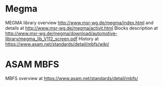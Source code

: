 # Megma
MEGMA library overview http://www.msr-wg.de/megma/index.html and details at http://www.msr-wg.de/megma/activit.html
Blocks description at http://www.msr-wg.de/megma/download/automotive-library/megma_lib_V112_screen.pdf
History at https://www.asam.net/standards/detail/mbfs/wiki/

# ASAM MBFS
MBFS overview at https://www.asam.net/standards/detail/mbfs/

